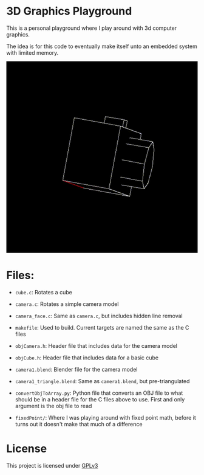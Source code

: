 # 3D Graphics Playground

This is a personal playground where I play around with 3d computer graphics.

The idea is for this code to eventually make itself unto an embedded system with limited memory.

![DemoVideo1](.readmeImg/readme1.gif)


# Files:
- `cube.c`: Rotates a cube
- `camera.c`: Rotates a simple camera model
- `camera_face.c`: Same as `camera.c`, but includes hidden line removal
- `makefile`: Used to build. Current targets are named the same as the C files

- `objCamera.h`: Header file that includes data for the camera model
- `objCube.h`: Header file that includes data for a basic cube

- `camera1.blend`: Blender file for the camera model
- `camera1_triangle.blend`: Same as `camera1.blend`, but pre-triangulated

- `convertObjToArray.py`: Python file that converts an OBJ file to what should be in a header file for the C files above to use. First and only argument is the obj file to read

- `fixedPoint/`: Where I was playing around with fixed point math, before it turns out it doesn't make that much of a difference

# License
This project is licensed under [GPLv3](LICENSE.md)